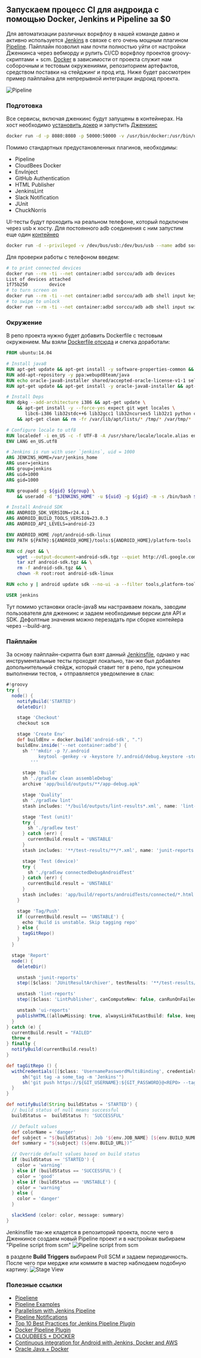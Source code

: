 ## Запускаем процесс CI для андроида с помощью Docker, Jenkins и Pipeline за $0

Для автоматизации различных воркфлоу в нашей команде давно и активно используется [Jenkins](https://jenkins.io/) в связке с его очень мощным плагином [Pipeline](https://wiki.jenkins-ci.org/display/JENKINS/Pipeline+Plugin). Пайплайн позволил нам почти полностью уйти от настройки Дженкинса через вебморду и рулить CI/CD воркфлоу проектов groovy-скриптами + scm. [Docker](https://www.docker.com/) в зависимости от проекта служит нам соборочным и тестовым окружениями, репозиторием артефактов, средством поставки на стейджинг и прод итд. Ниже будет рассмотрен пример пайплайна для непрерывной интеграции андроид проекта.

![Pipeline](https://github.com/maddevsio/publications/blob/master/pipeline-android/img/pipeline.png)

### Подготовка
Все сервисы, включая дженкинс будут запущены в контейнерах. На хост необходимо [установить докер](https://docs.docker.com/engine/installation/) и запустить [Дженкинс](https://hub.docker.com/_/jenkins/)
```bash
docker run -d -p 8080:8080 -p 50000:50000 -v /usr/bin/docker:/usr/bin/docker -v /var/run/docker.sock:/var/run/docker.sock jenkins
```
Помимо стандартных предустановленных плагинов, необходимы:
* Pipeline
* CloudBees Docker
* EnvInject
* GitHub Authentication
* HTML Publisher
* JenkinsLint
* Slack Notification
* JUnit
* ChuckNorris

UI-тесты будут проходить на реальном телефоне, который подключен через usb к хосту. Для постоянного adb соединения с ним запустим еще один [контейнер](https://hub.docker.com/r/sorccu/adb/)
```bash
docker run -d --privileged -v /dev/bus/usb:/dev/bus/usb --name adbd sorccu/adb
```
Для проверки работы с телефоном введем:
```bash
# to print connected devices
docker run --rm -ti --net container:adbd sorccu/adb adb devices
List of devices attached
1f75b250        device
# to turn screen on
docker run --rm -ti --net container:adbd sorccu/adb adb shell input keyevent 26
# to swipe to unlock
docker run --rm -ti --net container:adbd sorccu/adb adb shell input swipe 400 800 400 400
```

### Окружение
В репо проекта нужно будет добавить Dockerfile с тестовым окружением. Мы взяли [Dockerfile отсюда](https://hub.docker.com/r/jacekmarchwicki/android/) и слегка доработали:
```Dockerfile
FROM ubuntu:14.04

# Install java8
RUN apt-get update && apt-get install -y software-properties-common && apt-get clean && rm -fr /var/lib/apt/lists/* /tmp/* /var/tmp/*
RUN add-apt-repository -y ppa:webupd8team/java
RUN echo oracle-java8-installer shared/accepted-oracle-license-v1-1 select true | /usr/bin/debconf-set-selections
RUN apt-get update && apt-get install -y oracle-java8-installer && apt-get clean && rm -fr /var/lib/apt/lists/* /tmp/* /var/tmp/*

# Install Deps
RUN dpkg --add-architecture i386 && apt-get update \
    && apt-get install -y --force-yes expect git wget locales \
       libc6-i386 lib32stdc++6 lib32gcc1 lib32ncurses5 lib32z1 python curl \
    && apt-get clean && rm -fr /var/lib/apt/lists/* /tmp/* /var/tmp/*

# Configure locale to utf8
RUN localedef -i en_US -c -f UTF-8 -A /usr/share/locale/locale.alias en_US.UTF-8
ENV LANG en_US.utf8

# Jenkins is run with user `jenkins`, uid = 1000
ARG JENKINS_HOME=/var/jenkins_home
ARG user=jenkins
ARG group=jenkins
ARG uid=1000
ARG gid=1000

RUN groupadd -g ${gid} ${group} \
    && useradd -d "$JENKINS_HOME" -u ${uid} -g ${gid} -m -s /bin/bash ${user}

# Install Android SDK
ARG ANDROID_SDK_VERSION=r24.4.1
ARG ANDROID_BUILD_TOOLS_VERSION=23.0.3
ARG ANDROID_API_LEVELS=android-23

ENV ANDROID_HOME /opt/android-sdk-linux
ENV PATH ${PATH}:${ANDROID_HOME}/tools:${ANDROID_HOME}/platform-tools

RUN cd /opt && \
    wget --output-document=android-sdk.tgz --quiet http://dl.google.com/android/android-sdk_${ANDROID_SDK_VERSION}-linux.tgz && \
    tar xzf android-sdk.tgz && \
    rm -f android-sdk.tgz && \
    chown -R root:root android-sdk-linux

RUN echo y | android update sdk --no-ui -a --filter tools,platform-tools,${ANDROID_API_LEVELS},build-tools-${ANDROID_BUILD_TOOLS_VERSION},extra-android-support,extra-android-m2repository,extra-google-m2repository

USER jenkins
```
Тут помимо установки oracle-java8 мы настраиваем локаль, заводим пользователя для дженкинс и задаем необходимые версии для API и SDK. Дефолтные значения можно перезадать при сборке контейера через --build-arg.

### Пайплайн
За основу пайплайн-скрипта был взят данный [Jenkinsfile](http://flyingtophat.co.uk/blog/2016/07/07/continuous-integration-for-android-with-jenkins-docker-and-aws.html), однако у нас инструментальные тесты проходят локально, так-же был добавлен допольнительный стейдж, который ставит тег в репо, при успешном выполнении тестов, + отправляется уведомление в слак:
```Groovy
#!groovy​
try {
  node() {
    notifyBuild('STARTED')
    deleteDir()

    stage 'Checkout'
    checkout scm

    stage 'Create Env'
    def buildEnv = docker.build('android-sdk', ".")
    buildEnv.inside('--net container:adbd') {
      sh '''mkdir -p ?/.android
            keytool -genkey -v -keystore ?/.android/debug.keystore -storepass android -alias androiddebugkey -keypass android -dname "CN=Android Debug,O=Android,C=US"
         '''

      stage 'Build'
      sh './gradlew clean assembleDebug'
      archive 'app/build/outputs/**/app-debug.apk'

      stage 'Quality'
      sh './gradlew lint'
      stash includes: '*/build/outputs/lint-results*.xml', name: 'lint-reports'

      stage 'Test (unit)'
      try {
        sh './gradlew test'
      } catch (err) {
        currentBuild.result = 'UNSTABLE'
      }
      stash includes: '**/test-results/**/*.xml', name: 'junit-reports'

      stage 'Test (device)'
      try {
        sh './gradlew connectedDebugAndroidTest'
      } catch (err) {
        currentBuild.result = 'UNSTABLE'
      }
      stash includes: 'app/build/reports/androidTests/connected/*.html', name: 'ui-reports'
    }

    stage 'Tag/Push'
    if (currentBuild.result == 'UNSTABLE') {
      echo 'Build is unstable. Skip tagging repo'
    } else {
      tagGitRepo()
    }
  }

  stage 'Report'
  node() {
    deleteDir()

    unstash 'junit-reports'
    step([$class: 'JUnitResultArchiver', testResults: '**/test-results/**/*.xml'])

    unstash 'lint-reports'
    step([$class: 'LintPublisher', canComputeNew: false, canRunOnFailed: true, defaultEncoding: '', healthy: '', pattern: '*/build/outputs/lint-results*.xml', unHealthy: ''])

    unstash 'ui-reports'
    publishHTML([allowMissing: true, alwaysLinkToLastBuild: false, keepAll: true, reportDir: 'app/build/reports/androidTests/connected', reportFiles: 'index.html', reportName: 'UI Tests Report'])
  }
} catch (e) {
  currentBuild.result = "FAILED"
  throw e
} finally {
  notifyBuild(currentBuild.result)
}

def tagGitRepo () {
  withCredentials([[$class: 'UsernamePasswordMultiBinding', credentialsId: 'MyID', usernameVariable: 'GIT_USERNAME', passwordVariable: 'GIT_PASSWORD']]) {
      sh("git tag -a some_tag -m 'Jenkins'")
      sh('git push https://${GIT_USERNAME}:${GIT_PASSWORD}@<REPO> --tags')
  }
}

def notifyBuild(String buildStatus = 'STARTED') {
  // build status of null means successful
  buildStatus =  buildStatus ?: 'SUCCESSFUL'

  // Default values
  def colorName = 'danger'
  def subject = "${buildStatus}: Job '${env.JOB_NAME} [${env.BUILD_NUMBER}]'"
  def summary = "${subject} (${env.BUILD_URL})"

  // Override default values based on build status
  if (buildStatus == 'STARTED') {
    color = 'warning'
  } else if (buildStatus == 'SUCCESSFUL') {
    color = 'good'
  } else if (buildStatus == 'UNSTABLE') {
    color = 'warning'
  } else {
    color = 'danger'
  }

  slackSend (color: color, message: summary)
}
```

Jenkinsfile так-же кладется в репозиторий проекта, после чего в Дженкинсе создаем новый Pipeline проект и в настройках выбираем "Pipeline script from scm"
![Pipeline script from scm](https://github.com/maddevsio/publications/blob/master/pipeline-android/img/jenkinsfile-from-scm.png)

в разделе **Build Triggers** выбираем Poll SCM и задаем периодичность. После чего при мердже или коммите в мастер наблюдаем подобную картину:
![Stage View](https://github.com/maddevsio/publications/blob/master/pipeline-android/img/stage-view.png)

### Полезные ссылки
* [Pipeliene](https://jenkins.io/solutions/pipeline/)
* [Pipeline Examples](https://github.com/jenkinsci/pipeline-examples)
* [Parallelism with Jenkins Pipeline](https://www.cloudbees.com/blog/parallelism-and-distributed-builds-jenkins)
* [Pipeline Notifications](https://jenkins.io/blog/2016/07/18/pipline-notifications/)
* [Top 10 Best Practices for Jenkins Pipeline Plugin](https://www.cloudbees.com/blog/top-10-best-practices-jenkins-pipeline-plugin)
* [Docker Pipeline Plugin](https://go.cloudbees.com/docs/cloudbees-documentation/cje-user-guide/chapter-docker-workflow.html)
* [CLOUDBEES + DOCKER](http://www.levvel.io/blog-post/building-devops-artifact-pipeline-for-docker-containers)
* [Continuous integration for Android with Jenkins, Docker and AWS](http://flyingtophat.co.uk/blog/2016/07/07/continuous-integration-for-android-with-jenkins-docker-and-aws.html)
* [Oracle Java + Docker](http://blog.takipi.com/running-java-on-docker-youre-breaking-the-law/)
